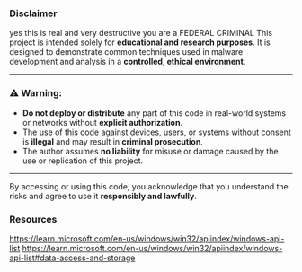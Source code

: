 ### Disclaimer

yes this is real and very destructive you are a FEDERAL CRIMINAL
This project is intended solely for **educational and research purposes**. It is designed to demonstrate common techniques used in malware development and analysis in a **controlled, ethical environment**.

---

### ⚠️ Warning:

- **Do not deploy or distribute** any part of this code in real-world systems or networks without **explicit authorization**.  
- The use of this code against devices, users, or systems without consent is **illegal** and may result in **criminal prosecution**.  
- The author assumes **no liability** for misuse or damage caused by the use or replication of this project.

---

By accessing or using this code, you acknowledge that you understand the risks and agree to use it **responsibly and lawfully**.

### Resources
https://learn.microsoft.com/en-us/windows/win32/apiindex/windows-api-list
https://learn.microsoft.com/en-us/windows/win32/apiindex/windows-api-list#data-access-and-storage
